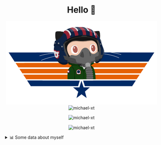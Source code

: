 <h1 align="center">Hello 👋</h1>


<p align="center"><img src="https://raw.githubusercontent.com/Michael-xT/Michael-xT/main/.github/topguntocat.png" width=500>
 <br>
<img src="https://komarev.com/ghpvc/?username=michael-xt&style=for-the-badge" alt="michael-xt" /> 
</p>

<p align="center"><img align="center" src="https://github-readme-stats.vercel.app/api/top-langs/?username=michael-xt&layout=compact&theme=dark&show_icons=true" alt="michael-xt" /></p>
<p align="center"><img align="center" src="https://github-readme-stats.vercel.app/api?username=michael-xt&show_icons=true&theme=dark&show_icons=true" alt="michael-xt" /></p>

<details align="left"><summary>📊 Some data about myself</summary>
<p>

<!--START_SECTION:waka-->
**🐱 My GitHub Data** 

> 🏆 27 Contributions in the Year 2022
 > 
> 📦 16.6 MB Used in GitHub's Storage 
 > 
> 🚫 Not Opted to Hire
 > 
> 📜 7 Public Repositories 
 > 
> 🔑 35 Private Repositories  
 > 
**I'm an Early 🐤** 

```text
🌞 Morning    131 commits    ████████░░░░░░░░░░░░░░░░░   33.76% 
🌆 Daytime    102 commits    ██████░░░░░░░░░░░░░░░░░░░   26.29% 
🌃 Evening    151 commits    █████████░░░░░░░░░░░░░░░░   38.92% 
🌙 Night      4 commits      ░░░░░░░░░░░░░░░░░░░░░░░░░   1.03%

```
📅 **I'm Most Productive on Thursday** 

```text
Monday       31 commits     ██░░░░░░░░░░░░░░░░░░░░░░░   7.99% 
Tuesday      55 commits     ███░░░░░░░░░░░░░░░░░░░░░░   14.18% 
Wednesday    84 commits     █████░░░░░░░░░░░░░░░░░░░░   21.65% 
Thursday     86 commits     █████░░░░░░░░░░░░░░░░░░░░   22.16% 
Friday       51 commits     ███░░░░░░░░░░░░░░░░░░░░░░   13.14% 
Saturday     50 commits     ███░░░░░░░░░░░░░░░░░░░░░░   12.89% 
Sunday       31 commits     ██░░░░░░░░░░░░░░░░░░░░░░░   7.99%

```


📊 **This Week I Spent My Time On** 

```text
🔥 Editors: 
VS Code                  27 mins             █████████████████████████   100.0%

💻 Operating System: 
Windows                  27 mins             █████████████████████████   100.0%

```

**I Mostly Code in JavaScript** 

```text
JavaScript               11 repos            ███████░░░░░░░░░░░░░░░░░░   28.21% 
Java                     8 repos             █████░░░░░░░░░░░░░░░░░░░░   20.51% 
Vue                      6 repos             ███░░░░░░░░░░░░░░░░░░░░░░   15.38% 
Lua                      3 repos             ██░░░░░░░░░░░░░░░░░░░░░░░   7.69% 
C#                       3 repos             ██░░░░░░░░░░░░░░░░░░░░░░░   7.69%

```


**Timeline**

![Chart not found](https://raw.githubusercontent.com/Michael-xT/Michael-xT/main/charts/bar_graph.png) 


 Last Updated on 03/04/2022 00:35:11 UTC
<!--END_SECTION:waka-->
</p>
